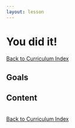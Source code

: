 ```yaml
---
layout: lesson
---
```


# You did it!

<a href="../">Back to Curriculum Index</a>

## Goals

## Content

<br>
<a href="../">Back to Curriculum Index</a>
